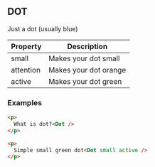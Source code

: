 ## DOT

Just a dot (usually blue)

Property | Description
--- | ---
small | Makes your dot small
attention | Makes your dot orange
active | Makes your dot green

### Examples

```html
<p>
  What is dot?<Dot />
</p>
```

```html
<p>
  Simple small green dot<Dot small active />
</p>
```
